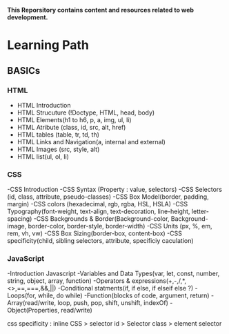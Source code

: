 **This Reporsitory contains content and resources related to web development.**
# Learning Path
## BASICs
### HTML 
- HTML Introduction 
- HTML Strucuture (!Doctype, HTML, head, body)
- HTML Elements(h1 to h6, p, a, img, ul, li)
- HTML Atribute (class, id, src, alt, href)
- HTML tables (table, tr, td, th)
- HTML Links and Navigation(a, internal and external)
- HTML Images (src, style, alt)
- HTML list(ul, ol, li)

### CSS 
-CSS Introduction 
-CSS Syntax (Property : value, selectors)
-CSS Selectors (id, class, attribute, pseudo-classes)
-CSS Box Model(border, padding, margin)
-CSS colors (hexadecimal, rgb, rgba, HSL, HSLA)
-CSS Typography(font-weight, text-align, text-decoration, line-height, letter-spacing)
-CSS Backgrounds & Border(Background-color, Background-image, border-color, border-style, border-width)
-CSS Units (px, %, em, rem, vh, vw)
-CSS Box Sizing(border-box, content-box)
-CSS specificity(child, sibling selectors, attribute, specificiy caculation)

### JavaScript
-Introduction Javascript
-Variables and Data Types(var, let, const, number, string, object, array, function)
-Operators & expressions(+,-,/,*,<>,==,===,&&,||)
-Conditional statments(if, if else, if elseif else ?)
-Loops(for, while, do while)
-Function(blocks of code, argument, return)
-Array(read/write, loop, push, pop, shift, unshift, indexOf)
-Object(Properties, read/write)


css specificity : 
inline CSS > selector id > Selector class > element selector